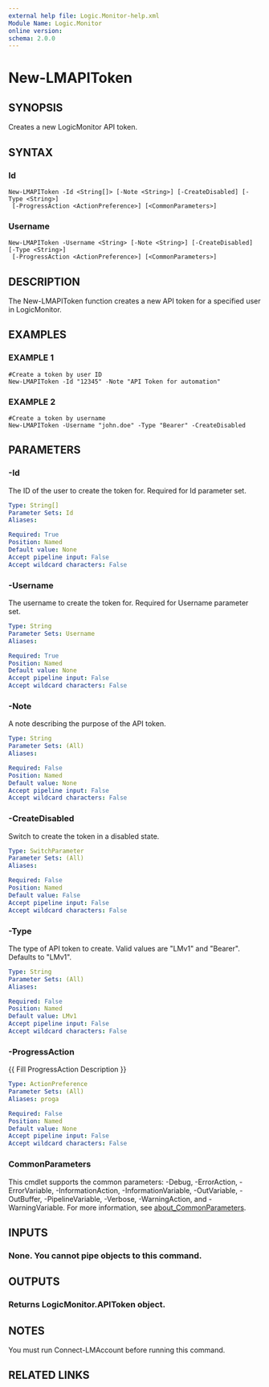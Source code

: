 ```yaml
---
external help file: Logic.Monitor-help.xml
Module Name: Logic.Monitor
online version:
schema: 2.0.0
---
```


# New-LMAPIToken

## SYNOPSIS
Creates a new LogicMonitor API token.

## SYNTAX

### Id
```
New-LMAPIToken -Id <String[]> [-Note <String>] [-CreateDisabled] [-Type <String>]
 [-ProgressAction <ActionPreference>] [<CommonParameters>]
```

### Username
```
New-LMAPIToken -Username <String> [-Note <String>] [-CreateDisabled] [-Type <String>]
 [-ProgressAction <ActionPreference>] [<CommonParameters>]
```

## DESCRIPTION
The New-LMAPIToken function creates a new API token for a specified user in LogicMonitor.

## EXAMPLES

### EXAMPLE 1
```
#Create a token by user ID
New-LMAPIToken -Id "12345" -Note "API Token for automation"
```

### EXAMPLE 2
```
#Create a token by username
New-LMAPIToken -Username "john.doe" -Type "Bearer" -CreateDisabled
```

## PARAMETERS

### -Id
The ID of the user to create the token for.
Required for Id parameter set.

```yaml
Type: String[]
Parameter Sets: Id
Aliases:

Required: True
Position: Named
Default value: None
Accept pipeline input: False
Accept wildcard characters: False
```

### -Username
The username to create the token for.
Required for Username parameter set.

```yaml
Type: String
Parameter Sets: Username
Aliases:

Required: True
Position: Named
Default value: None
Accept pipeline input: False
Accept wildcard characters: False
```

### -Note
A note describing the purpose of the API token.

```yaml
Type: String
Parameter Sets: (All)
Aliases:

Required: False
Position: Named
Default value: None
Accept pipeline input: False
Accept wildcard characters: False
```

### -CreateDisabled
Switch to create the token in a disabled state.

```yaml
Type: SwitchParameter
Parameter Sets: (All)
Aliases:

Required: False
Position: Named
Default value: False
Accept pipeline input: False
Accept wildcard characters: False
```

### -Type
The type of API token to create.
Valid values are "LMv1" and "Bearer".
Defaults to "LMv1".

```yaml
Type: String
Parameter Sets: (All)
Aliases:

Required: False
Position: Named
Default value: LMv1
Accept pipeline input: False
Accept wildcard characters: False
```

### -ProgressAction
{{ Fill ProgressAction Description }}

```yaml
Type: ActionPreference
Parameter Sets: (All)
Aliases: proga

Required: False
Position: Named
Default value: None
Accept pipeline input: False
Accept wildcard characters: False
```

### CommonParameters
This cmdlet supports the common parameters: -Debug, -ErrorAction, -ErrorVariable, -InformationAction, -InformationVariable, -OutVariable, -OutBuffer, -PipelineVariable, -Verbose, -WarningAction, and -WarningVariable. For more information, see [about_CommonParameters](http://go.microsoft.com/fwlink/?LinkID=113216).

## INPUTS

### None. You cannot pipe objects to this command.
## OUTPUTS

### Returns LogicMonitor.APIToken object.
## NOTES
You must run Connect-LMAccount before running this command.

## RELATED LINKS
